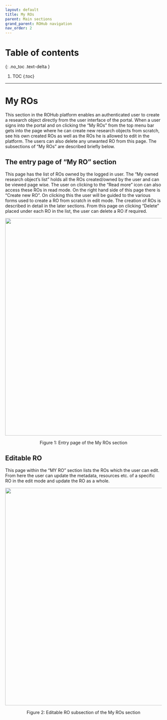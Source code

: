 ```yaml
---
layout: default
title: My ROs
parent: Main sections
grand_parent: ROHub navigation
nav_order: 2
---
```


# Table of contents
{: .no_toc .text-delta }

1. TOC
{:toc}

---
# My ROs
This section in the ROHub platform enables an authenticated user to create a research object directly from the user interface of the portal. When a user signs into the portal and on clicking the “My ROs” from the top menu bar gets into the page where he can create new research objects from scratch, see his own created ROs as well as the ROs he is allowed to edit in the platform. The users can also delete any unwanted RO from this page. The subsections of “My ROs” are described briefly below.

## The entry page of “My RO” section
This page has the list of ROs owned by the logged in user. The “My owned research object’s list” holds all the ROs created/owned by the user and can be viewed page wise. The user on clicking to the “Read more” icon can also access these ROs in read mode. On the right hand side of this page there is “Create new RO”. On clicking this the user will be guided to the various forms used to create a RO from scratch in edit mode. The creation of ROs is described in detail in the later sections. From this page on clicking “Delete” placed under each RO in the list, the user can delete a RO if required.

<p align="center"> <img src="https://box.psnc.pl/f/a49fa4c74c/?raw=1" width="700"> </p>
<div align="center"> Figure 1: Entry page of the My ROs section </div>

## Editable RO
This page within the “MY RO” section lists the ROs which the user can edit. From here the user can update the metadata, resources etc. of a specific RO in the edit mode and update the RO as a whole.


<p align="center"> <img src="https://box.psnc.pl/f/67cb6a8444/?raw=1" width="700"> </p>
<div align="center"> Figure 2: Editable RO subsection of the My ROs section </div>
